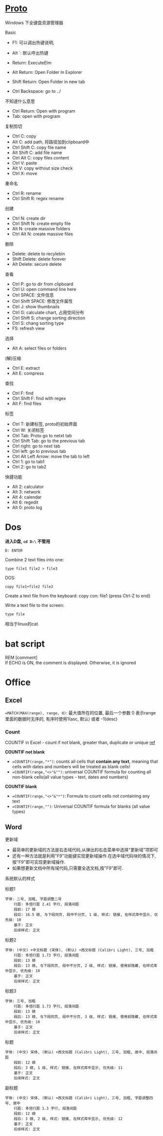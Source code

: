 # [Proto](http://miechu.pl/proto/)
Windows 下全键盘资源管理器

Basic

- F1: 可以调出热键说明,
- Alt \`: 默认呼出热键

- Return: ExecuteElm
- Alt Return: Open Folder In Explorer
- Shift Return: Open Folder in new tab
- Ctrl Backspace: go to ../

不知道什么意思

- Ctrl Return: Open with program
- Tab: open with program

复制剪切

- Ctrl C: copy
- Alt C: add path, 将路径加到clipboard中
- Ctrl Shift C: copy file name
- Alt Shift C: add file name
- Ctrl Alt C: copy files content
- Ctrl V: paste
- Alt V: copy without size check
- Ctrl X: move

重命名

- Ctrl R: rename
- Ctrl Shift R: regex rename

创建

- Ctrl N: create dir
- Ctrl Shift N: create empty file
- Alt N: create massive folders
- Ctrl Alt N: create massive files

删除

- Delete: delete to recylebin
- Shift Delete: delete forever
- Alt Delete: secure delete

查看

- Ctrl P: go to dir from clipboard
- Ctrl U: open command line here
- Ctrl SPACE: 文件信息
- Ctrl Shift SPACE: 修改文件属性
- Ctrl J: show thumbnails
- Ctrl G: calculate chart, 占用空间分布
- Ctrl Shift S: change sorting direction
- Ctrl S: chang sorting type
- F5: refresh view

选择

- Alt A: select files or folders

(解)压缩

- Ctrl E: extract
- Alt E: compress

查找

- Ctrl F: find
- Ctrl Shift F: find with regex
- Alt F: find files

标签

- Ctrl T: 新建标签, proto的初始界面
- Ctrl W: 关闭标签
- Ctrl Tab: Proto go to netxt tab
- Ctrl Shift Tab: go to the previous tab
- Ctrl right: go to next tab
- Ctrl left: go to previous tab
- Ctrl Alt Left Arrow: move the tab to left
- Ctrl 1: go to tab1
- Ctrl 2: go to tab2

快捷功能

- Alt 2: calculator
- Alt 3: network
- Alt 4: calendar
- Alt 6: regedit
- Alt 0: proto log

# Dos
**进入D盘, `cd D:\` 不管用**  
```
D: ENTER
```

Combine 2 text files into one:
```
type file1 file2 > file3
```
DOS:
```
copy file1+file2 file3
```
Create a text file from the keyboard: copy con: file1 {press Ctrl-Z to end}

Write a text file to the screen: 
```
type file
```
相当于linux的cat.

# bat script
REM [comment]  
If ECHO is ON, the comment is displayed. Otherwise, it is ignored

# Office
## Excel
`=MATCH(MAX(range), range, 0)`: 最大值所在的位置, 最后一个参数 0 表示range 里面的数据时无序的, 有序时使用1(asc, 默认) 或者 -1(desc)

### Count
COUNTIF in Excel - count if not blank, greater than, duplicate or unique
[ref](https://www.ablebits.com/office-addins-blog/2014/07/02/excel-countif-examples/)

**COUNTIF not blank**  
- `=COUNTIF(range,"*")`: counts all cells that **contain any text**, meaning that cells with dates and numbers will be treated as blank cells!
- `=COUNTIF(range,"<>"&"")`:  universal COUNTIF formula for counting all non-blank cells(all value types - text, dates and numbers)

**COUNTIF blank**  
- `=COUNTIF(range,"<>"&"*")`:  Formula to count cells not containing any text
- `=COUNTIF(range,"")`: Universal COUNTIF formula for blanks (all value types)

## Word
更新域

- 最简单的更新域的方法是右击域代码,从弹出的右击菜单中选择"更新域"项即可
- 还有一种方法就是利用"F9"功能键实现更新域操作.在选中域代码块的情况下,按"F9"即可实现更新域操作.
- 如果想更新文档中所有域代码,只需要全选文档,按"F9"即可.

系统默认的样式

标题1
```
字体: 二号, 加粗, 字距调整二号
    行距: 多倍行距 2.41 字行, 段落间距
    段前: 17 磅
    段后: 16.5 磅, 与下段同页, 段中不分页, 1 级, 样式: 链接, 在样式库中显示, 优先级: 10
    基于: 正文
    后续样式: 正文
```

标题2
```
字体: (中文) +中文标题 (宋体), (默认) +西文标题 (Calibri Light), 三号, 加粗
    行距: 多倍行距 1.73 字行, 段落间距
    段前: 13 磅
    段后: 13 磅, 与下段同页, 段中不分页, 2 级, 样式: 链接, 使用前隐藏, 在样式库中显示, 优先级: 10
    基于: 正文
    后续样式: 正文
```

标题3
```
字体: 三号, 加粗
    行距: 多倍行距 1.73 字行, 段落间距
    段前: 13 磅
    段后: 13 磅, 与下段同页, 段中不分页, 3 级, 样式: 链接, 使用前隐藏, 在样式库中显示, 优先级: 10
    基于: 正文
    后续样式: 正文
```

标题
```
字体: (中文) 宋体, (默认) +西文标题 (Calibri Light), 三号, 加粗, 居中, 段落间距
    段前: 12 磅
    段后: 3 磅, 1 级, 样式: 链接, 在样式库中显示, 优先级: 11
    基于: 正文
    后续样式: 正文
```

副标题
```
字体: (中文) 宋体, (默认) +西文标题 (Calibri Light), 三号, 加粗, 字距调整四号, 居中
    行距: 多倍行距 1.3 字行, 段落间距
    段前: 12 磅
    段后: 3 磅, 2 级, 样式: 链接, 在样式库中显示, 优先级: 12
    基于: 正文
    后续样式: 正文
```

